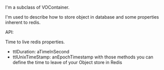 I'm a subclass of VOContainer.

I'm used to describe how to store object in database and some properties inherent to redis.

API: 

Time to live redis properties.
* ttlDuration: aTimeInSecond
* ttlUnixTimeStamp: anEpochTimestamp
with those methods you can define the time to leave of your Object store in Redis 

 